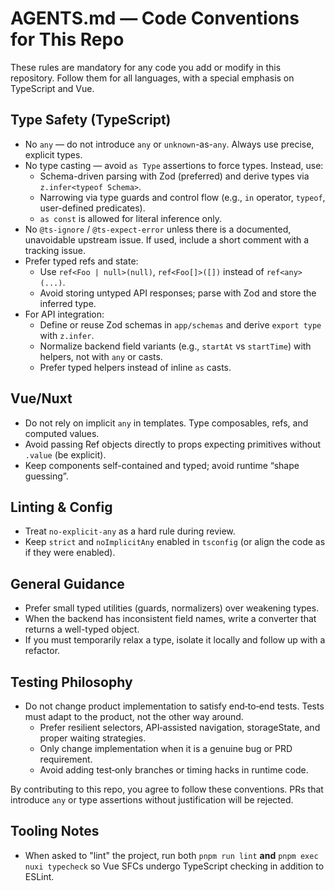 # AGENTS.md — Code Conventions for This Repo

These rules are mandatory for any code you add or modify in this repository. Follow them for all languages, with a special emphasis on TypeScript and Vue.

## Type Safety (TypeScript)
- No `any` — do not introduce `any` or `unknown`-as-`any`. Always use precise, explicit types.
- No type casting — avoid `as Type` assertions to force types. Instead, use:
  - Schema-driven parsing with Zod (preferred) and derive types via `z.infer<typeof Schema>`.
  - Narrowing via type guards and control flow (e.g., `in` operator, `typeof`, user-defined predicates).
  - `as const` is allowed for literal inference only.
- No `@ts-ignore` / `@ts-expect-error` unless there is a documented, unavoidable upstream issue. If used, include a short comment with a tracking issue.
- Prefer typed refs and state:
  - Use `ref<Foo | null>(null)`, `ref<Foo[]>([])` instead of `ref<any>(...)`.
  - Avoid storing untyped API responses; parse with Zod and store the inferred type.
- For API integration:
  - Define or reuse Zod schemas in `app/schemas` and derive `export type` with `z.infer`.
  - Normalize backend field variants (e.g., `startAt` vs `startTime`) with helpers, not with `any` or casts.
  - Prefer typed helpers instead of inline `as` casts.

## Vue/Nuxt
- Do not rely on implicit `any` in templates. Type composables, refs, and computed values.
- Avoid passing Ref objects directly to props expecting primitives without `.value` (be explicit).
- Keep components self-contained and typed; avoid runtime “shape guessing”.

## Linting & Config
- Treat `no-explicit-any` as a hard rule during review.
- Keep `strict` and `noImplicitAny` enabled in `tsconfig` (or align the code as if they were enabled).

## General Guidance
- Prefer small typed utilities (guards, normalizers) over weakening types.
- When the backend has inconsistent field names, write a converter that returns a well-typed object.
- If you must temporarily relax a type, isolate it locally and follow up with a refactor.

## Testing Philosophy
- Do not change product implementation to satisfy end‑to‑end tests. Tests must adapt to the product, not the other way around.
  - Prefer resilient selectors, API‑assisted navigation, storageState, and proper waiting strategies.
  - Only change implementation when it is a genuine bug or PRD requirement.
  - Avoid adding test‑only branches or timing hacks in runtime code.

By contributing to this repo, you agree to follow these conventions. PRs that introduce `any` or type assertions without justification will be rejected.

## Tooling Notes

- When asked to "lint" the project, run both `pnpm run lint` **and** `pnpm exec nuxi typecheck` so Vue SFCs undergo TypeScript checking in addition to ESLint.
